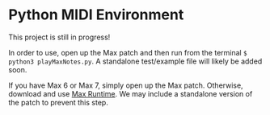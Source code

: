 # Python MIDI Environment
This project is still in progress!

In order to use, open up the Max patch and then run from the terminal ```$ python3 playMaxNotes.py```. A standalone test/example file will likely be added soon.

If you have Max 6 or Max 7, simply open up the Max patch. Otherwise, download and use [Max Runtime](https://cycling74.com/downloads/older/#.VvhnEWMh6vk). We may include a standalone version of the patch to prevent this step.
